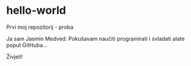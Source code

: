 # hello-world
Prvi moj repozitorij - proba

Ja sam Jasmin Medved. Pokušavam naučiti programirati i svladati alate poput GitHuba...

Živjeli!
